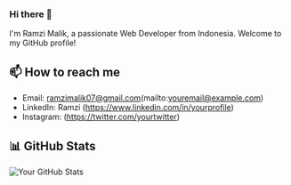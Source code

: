 ### Hi there 👋

I'm Ramzi Malik, a passionate Web Developer from Indonesia. Welcome to my GitHub profile!

## 📫 How to reach me

- Email: ramzimalik07@gmail.com(mailto:youremail@example.com)
- LinkedIn: Ramzi (https://www.linkedin.com/in/yourprofile)
- Instagram: (https://twitter.com/yourtwitter)

## 📊 GitHub Stats

![Your GitHub Stats](https://github-readme-stats.vercel.app/api?username=yourusername&show_icons=true&theme=radical)

<!--
**RamziMalik/RamziMalik** is a ✨ _special_ ✨ repository because its `README.md` (this file) appears on your GitHub profile.

Here are some ideas to get you started:

- 🔭 I’m currently working on ...
- 🌱 I’m currently learning ...
- 👯 I’m looking to collaborate on ...
- 🤔 I’m looking for help with ...
- 💬 Ask me about ...
- 📫 How to reach me: ...
- 😄 Pronouns: ...
- ⚡ Fun fact: ...
-->
